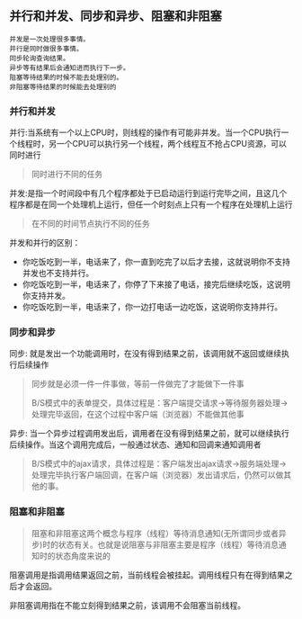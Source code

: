 ## 并行和并发、同步和异步、阻塞和非阻塞

```
并发是一次处理很多事情。
并行是同时做很多事情。
同步轮询查询结果。
异步等有结果后会通知进而执行下一步。
阻塞等待结果的时候不能去处理别的。
非阻塞等待结果的时候能去处理别的
```

### 并行和并发
并行:当系统有一个以上CPU时，则线程的操作有可能非并发。当一个CPU执行一个线程时，另一个CPU可以执行另一个线程，两个线程互不抢占CPU资源，可以同时进行
> 同时进行不同的任务

并发:是指一个时间段中有几个程序都处于已启动运行到运行完毕之间，且这几个程序都是在同一个处理机上运行，但任一个时刻点上只有一个程序在处理机上运行
> 在不同的时间节点执行不同的任务

并发和并行的区别：

* 你吃饭吃到一半，电话来了，你一直到吃完了以后才去接，这就说明你不支持并发也不支持并行。
* 你吃饭吃到一半，电话来了，你停了下来接了电话，接完后继续吃饭，这说明你支持并发。
* 你吃饭吃到一半，电话来了，你一边打电话一边吃饭，这说明你支持并行。

### 同步和异步
同步: 就是发出一个功能调用时，在没有得到结果之前，该调用就不返回或继续执行后续操作
> 同步就是必须一件一件事做，等前一件做完了才能做下一件事
> 
> B/S模式中的表单提交，具体过程是：客户端提交请求->等待服务器处理->处理完毕返回，在这个过程中客户端（浏览器）不能做其他事
> 
异步: 当一个异步过程调用发出后，调用者在没有得到结果之前，就可以继续执行后续操作。当这个调用完成后，一般通过状态、通知和回调来通知调用者
> B/S模式中的ajax请求，具体过程是：客户端发出ajax请求->服务端处理->处理完毕执行客户端回调，在客户端（浏览器）发出请求后，仍然可以做其他的事。

### 阻塞和非阻塞
> 阻塞和非阻塞这两个概念与程序（线程）等待消息通知(无所谓同步或者异步)时的状态有关。也就是说阻塞与非阻塞主要是程序（线程）等待消息通知时的状态角度来说的

阻塞调用是指调用结果返回之前，当前线程会被挂起。调用线程只有在得到结果之后才会返回。

非阻塞调用指在不能立刻得到结果之前，该调用不会阻塞当前线程。
